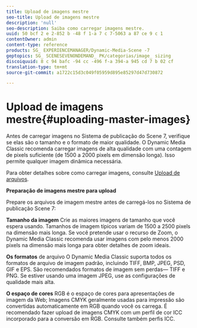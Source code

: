 ```yaml
---
title: Upload de imagens mestre
seo-title: Upload de imagens mestre
description: 'null'
seo-description: Saiba como carregar imagens mestre.
uuid: 50 bcf 2 e 2-852 b -48 f 1-a 7 c 7-5063 a 87 ce 9 c 1
contentOwner: admin
content-type: reference
products: SG_ EXPERIENCEMANAGER/Dynamic-Media-Scene -7
geptopics: SG_ SCENESEVENONDEMAND_ PK/categorias/image_ sizing
discoiquuid: 8 c 94 bafc -94 cc -496 f-a 394-a 945 cd 7 b 02 cf
translation-type: tm+mt
source-git-commit: a1722c15d3c049f05959d895e85297d47d730872

---
```



# Upload de imagens mestre{#uploading-master-images}

Antes de carregar imagens no Sistema de publicação do Scene 7, verifique se elas são o tamanho e o formato de maior qualidade. O Dynamic Media Classic recomenda carregar imagens de alta qualidade com uma contagem de pixels suficiente (de 1500 a 2000 pixels em dimensão longa). Isso permite qualquer imagem dinâmica necessária.

Para obter detalhes sobre como carregar imagens, consulte [Upload de arquivos](uploading-files.md#uploading_files).

**Preparação de imagens mestre para upload**

Prepare os arquivos de imagem mestre antes de carregá-los no Sistema de publicação Scene 7:

**Tamanho da imagem** Crie as maiores imagens de tamanho que você espera usando. Tamanhos de imagem típicos variam de 1500 a 2500 pixels na dimensão mais longa. Se você pretende usar o recurso de Zoom, o Dynamic Media Classic recomenda usar imagens com pelo menos 2000 pixels na dimensão mais longa para obter detalhes de zoom ideais.

**Os formatos** de arquivo O Dynamic Media Classic suporta todos os formatos de arquivo de imagem padrão, incluindo TIFF, BMP, JPEG, PSD, GIF e EPS. São recomendados formatos de imagem sem perdas— TIFF e PNG. Se estiver usando uma imagem JPEG, use as configurações de qualidade mais alta.

**O espaço de cores** RGB é o espaço de cores para apresentações de imagem da Web; Imagens CMYK geralmente usadas para impressão são convertidas automaticamente em RGB quando você os carrega. É recomendado fazer upload de imagens CMYK com um perfil de cor ICC incorporado para a conversão em RGB. Consulte também perfis ICC.
